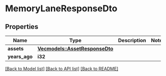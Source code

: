 # MemoryLaneResponseDto

## Properties

Name | Type | Description | Notes
------------ | ------------- | ------------- | -------------
**assets** | [**Vec<models::AssetResponseDto>**](AssetResponseDto.md) |  | 
**years_ago** | **i32** |  | 

[[Back to Model list]](../README.md#documentation-for-models) [[Back to API list]](../README.md#documentation-for-api-endpoints) [[Back to README]](../README.md)


